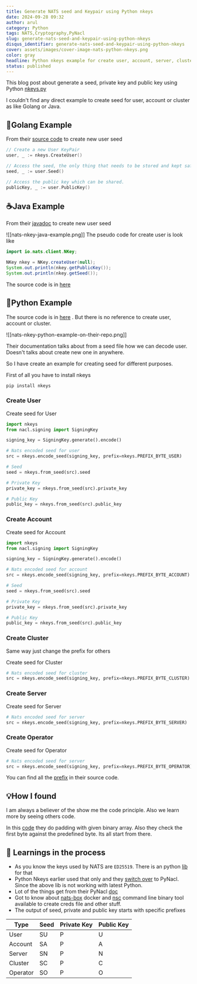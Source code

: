 ```yaml
---
title: Generate NATS seed and Keypair using Python nkeys
date: 2024-09-28 09:32
author: arul
category: Python
tags: NATS,Cryptography,PyNacl
slug: generate-nats-seed-and-keypair-using-python-nkeys
disqus_identifier: generate-nats-seed-and-keypair-using-python-nkeys
cover: assets/images/cover-image-nats-python-nkeys.png
color: gray
headline: Python nkeys example for create user, account, server, cluster and operator
status: published
---
```

This blog post about generate a seed, private key and public key using Python [nkeys.py](https://github.com/nats-io/nkeys.py)

I couldn't find any direct example to create seed for user, account or cluster as like Golang or Java. 

## 🐎Golang Example

From their [source code](https://github.com/nats-io/nkeys/blob/main/README.md#basic-api-usage) to create new user seed

```go
// Create a new User KeyPair
user, _ := nkeys.CreateUser()

// Access the seed, the only thing that needs to be stored and kept safe.
seed, _ := user.Seed()

// Access the public key which can be shared.
publicKey, _ := user.PublicKey()
```

## ☕Java Example

From their [javadoc](https://javadoc.io/static/io.nats/jnats/2.6.6/io/nats/client/NKey.html) to create new user seed

![[nats-nkey-java-example.png]]
The pseudo code for create user is look like

```java
import io.nats.client.NKey;

NKey nkey = NKey.createUser(null);
System.out.println(nkey.getPublicKey());
System.out.println(nkey.getSeed());
```


The source code is in [here](https://github.com/nats-io/nkeys.java)

## 🐍Python Example

The source code is in [here](https://github.com/nats-io/nkeys.py) . But there is no reference to create user, account or cluster. 

![[nats-nkey-python-example-on-their-repo.png]]

Their documentation talks about from a seed file how we can decode user. Doesn't talks about create new one in anywhere. 

So I have create an example for creating seed for different purposes. 

First of all you have to install nkeys

```bash
pip install nkeys
```
### Create User

Create seed for User

```python
import nkeys
from nacl.signing import SigningKey

signing_key = SigningKey.generate().encode()

# Nats encoded seed for user
src = nkeys.encode_seed(signing_key, prefix=nkeys.PREFIX_BYTE_USER)

# Seed
seed = nkeys.from_seed(src).seed

# Private Key
private_key = nkeys.from_seed(src).private_key

# Public Key
public_key = nkeys.from_seed(src).public_key
```
### Create Account

Create seed for Account

```python
import nkeys
from nacl.signing import SigningKey

signing_key = SigningKey.generate().encode()

# Nats encoded seed for account
src = nkeys.encode_seed(signing_key, prefix=nkeys.PREFIX_BYTE_ACCOUNT)

# Seed
seed = nkeys.from_seed(src).seed

# Private Key
private_key = nkeys.from_seed(src).private_key

# Public Key
public_key = nkeys.from_seed(src).public_key
```
### Create Cluster

Same way just change the prefix for others

Create seed for Cluster

```python
# Nats encoded seed for cluster
src = nkeys.encode_seed(signing_key, prefix=nkeys.PREFIX_BYTE_CLUSTER)
```
### Create Server

Create seed for Server

```python
# Nats encoded seed for server
src = nkeys.encode_seed(signing_key, prefix=nkeys.PREFIX_BYTE_SERVER)
```
### Create Operator

Create seed for Operator

```python
# Nats encoded seed for server
src = nkeys.encode_seed(signing_key, prefix=nkeys.PREFIX_BYTE_OPERATOR)
```

You can find all the [prefix](https://github.com/nats-io/nkeys.py/blob/main/nkeys/__init__.py#L24) in their source code.
## 💡How I found

I am always a believer of the show me the code principle. Also we learn more by seeing others code. 

In this [code](https://github.com/nats-io/nkeys.py/blob/main/nkeys/__init__.py#L59) they do padding with given binary array. Also they check the first byte against the predefined byte. Its all start from there. 

## 📖 Learnings in the process

* As you know the keys used by NATS are `ED25519`. There is an python [lib](https://pypi.org/project/ed25519/) for that
* Python Nkeys earlier used that only and they [switch over](https://github.com/nats-io/nkeys.py/pull/4/files) to PyNacl. Since the above lib is not working with latest Python. 
* Lot of the things get from their PyNacl [doc](https://pynacl.readthedocs.io/en/latest/signing/)
* Got to know about [nats-box](https://github.com/nats-io/nats-box) docker and [nsc](https://github.com/nats-io/nsc) command line binary tool available to create creds file and other stuff. 
* The output of seed, private and public key starts with specific prefixes

| Type     | Seed | Private Key | Public Key |
| -------- | ---- | ----------- | ---------- |
| User     | SU   | P           | U          |
| Account  | SA   | P           | A          |
| Server   | SN   | P           | N          |
| Cluster  | SC   | P           | C          |
| Operator | SO   | P           | O          |
